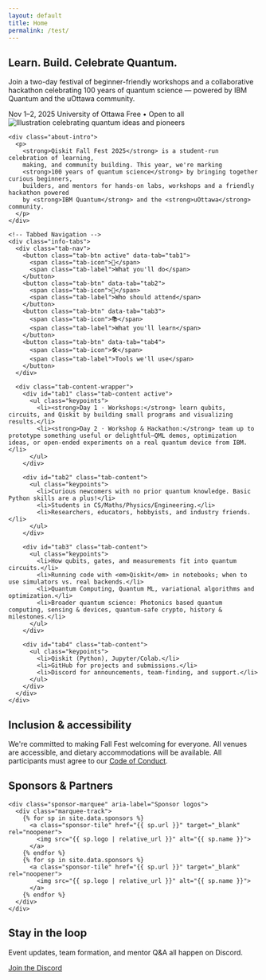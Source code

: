 ```yaml
---
layout: default
title: Home
permalink: /test/
---
```


<section class="hero">
  <div class="container hero-inner">
    <h1>Learn. Build. Celebrate Quantum.</h1>
    <p>Join a two-day festival of beginner-friendly workshops and a collaborative hackathon celebrating 100 years of quantum science — powered by IBM Quantum and the uOttawa community.</p>
    <div class="meta">
      <span class="pill">Nov 1–2, 2025</span>
      <span class="pill">University of Ottawa</span>
      <span class="pill">Free • Open to all</span>
    </div>
  </div>
</section>

<main class="container">
  <section id="about" class="card">
    <img
      src="{{ '/assets/Full_Illustration.png' | relative_url }}"
      alt="Illustration celebrating quantum ideas and pioneers"
      class="about-banner"
      loading="eager"
      decoding="async"
    >
  
    <div class="about-intro">
      <p>
        <strong>Qiskit Fall Fest 2025</strong> is a student-run celebration of learning,
        making, and community building. This year, we're marking 
        <strong>100 years of quantum science</strong> by bringing together curious beginners,
        builders, and mentors for hands-on labs, workshops and a friendly hackathon powered 
        by <strong>IBM Quantum</strong> and the <strong>uOttawa</strong> community.
      </p>
    </div>
  
    <!-- Tabbed Navigation -->
    <div class="info-tabs">
      <div class="tab-nav">
        <button class="tab-btn active" data-tab="tab1">
          <span class="tab-icon">🚀</span>
          <span class="tab-label">What you'll do</span>
        </button>
        <button class="tab-btn" data-tab="tab2">
          <span class="tab-icon">👥</span>
          <span class="tab-label">Who should attend</span>
        </button>
        <button class="tab-btn" data-tab="tab3">
          <span class="tab-icon">📚</span>
          <span class="tab-label">What you'll learn</span>
        </button>
        <button class="tab-btn" data-tab="tab4">
          <span class="tab-icon">🛠️</span>
          <span class="tab-label">Tools we'll use</span>
        </button>
      </div>
  
      <div class="tab-content-wrapper">
        <div id="tab1" class="tab-content active">
          <ul class="keypoints">
            <li><strong>Day 1 · Workshops:</strong> learn qubits, circuits, and Qiskit by building small programs and visualizing results.</li>
            <li><strong>Day 2 · Workshop & Hackathon:</strong> team up to prototype something useful or delightful—QML demos, optimization ideas, or open-ended experiments on a real quantum device from IBM.</li>
          </ul>
        </div>
  
        <div id="tab2" class="tab-content">
          <ul class="keypoints">
            <li>Curious newcomers with no prior quantum knowledge. Basic Python skills are a plus!</li>
            <li>Students in CS/Maths/Physics/Engineering.</li>
            <li>Researchers, educators, hobbyists, and industry friends.</li>
          </ul>
        </div>
  
        <div id="tab3" class="tab-content">
          <ul class="keypoints">
            <li>How qubits, gates, and measurements fit into quantum circuits.</li>
            <li>Running code with <em>Qiskit</em> in notebooks; when to use simulators vs. real backends.</li>
            <li>Quantum Computing, Quantum ML, variational algorithms and optimization.</li>
            <li>Broader quantum science: Photonics based quantum computing, sensing & devices, quantum-safe crypto, history & milestones.</li>
          </ul>
        </div>
  
        <div id="tab4" class="tab-content">
          <ul class="keypoints">
            <li>Qiskit (Python), Jupyter/Colab.</li>
            <li>GitHub for projects and submissions.</li>
            <li>Discord for announcements, team-finding, and support.</li>
          </ul>
        </div>
      </div>
    </div>
  </section>


  <section class="card">
    <h2>Inclusion & accessibility</h2>
    <p>
      We're committed to making Fall Fest welcoming for everyone. All venues are accessible, 
      and dietary accommodations will be available. All participants must agree to our
      <a href="{{ '/code-of-conduct/' | relative_url }}">Code of Conduct</a>.
    </p>
  </section>

  <section class="card" aria-labelledby="sponsor-heading">
    <h2 id="sponsor-heading">Sponsors & Partners</h2>

    <div class="sponsor-marquee" aria-label="Sponsor logos">
      <div class="marquee-track">
        {% for sp in site.data.sponsors %}
          <a class="sponsor-tile" href="{{ sp.url }}" target="_blank" rel="noopener">
            <img src="{{ sp.logo | relative_url }}" alt="{{ sp.name }}">
          </a>
        {% endfor %}
        {% for sp in site.data.sponsors %}
          <a class="sponsor-tile" href="{{ sp.url }}" target="_blank" rel="noopener">
            <img src="{{ sp.logo | relative_url }}" alt="{{ sp.name }}">
          </a>
        {% endfor %}
      </div>
    </div>
  </section>

  <section class="card center">
    <h2>Stay in the loop</h2>
    <p>Event updates, team formation, and mentor Q&A all happen on Discord.</p>
    <a class="btn" href="{{ '/contact/' | relative_url }}">Join the Discord</a>
  </section>
</main>
